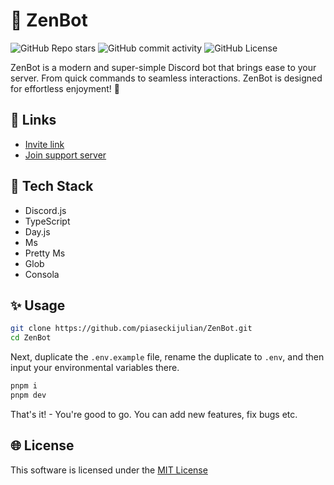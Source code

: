 # 🚀 ZenBot

![GitHub Repo stars](https://img.shields.io/github/stars/piaseckijulian/ZenBot?style=for-the-badge)
![GitHub commit activity](https://img.shields.io/github/commit-activity/t/piaseckijulian/ZenBot?style=for-the-badge)
![GitHub License](https://img.shields.io/github/license/piaseckijulian/ZenBot?style=for-the-badge)

ZenBot is a modern and super-simple Discord bot that brings ease to your server. From quick commands to seamless interactions. ZenBot is designed for effortless enjoyment! 🚀

## 🔗 Links

- [Invite link](https://discord.com/api/oauth2/authorize?client_id=988405560858771537&permissions=8&scope=bot)
- [Join support server](https://discord.gg/wrd5u2xCHn)

## 📐 Tech Stack

- Discord.js
- TypeScript
- Day.js
- Ms
- Pretty Ms
- Glob
- Consola

## ✨ Usage

```bash
git clone https://github.com/piaseckijulian/ZenBot.git
cd ZenBot
```

Next, duplicate the `.env.example` file, rename the duplicate to `.env`, and then input your environmental variables there.

```bash
pnpm i
pnpm dev
```

That's it! - You're good to go. You can add new features, fix bugs etc.

## 🌐 License

This software is licensed under the [MIT License](https://github.com/piaseckijulian/ZenBot/blob/main/LICENSE)
